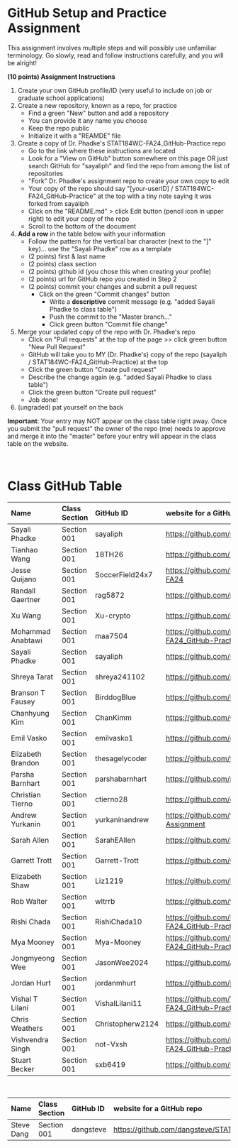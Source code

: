 # GitHub Setup and Practice Assignment
This assignment involves multiple steps and will possibly use unfamiliar terminology. Go slowly, read and follow instructions carefully, and you will be alright!


**(10 points) Assignment Instructions**

1. Create your own GitHub profile/ID (very useful to include on job or graduate school applications)  
2. Create a new repository, known as a repo, for practice
   - Find a green "New" button and add a repository
   - You can provide it any name you choose
   - Keep the repo public
   - Initialize it with a "REAMDE" file
3. Create a copy of Dr. Phadke's STAT184WC-FA24_GitHub-Practice repo
   - Go to the link where these instructions are located
   - Look for a "View on GitHub" button somewhere on this page OR just search GitHub for "sayaliph" and find the repo from among the list of repositories
   - "Fork" Dr. Phadke's assignment repo to create your own copy to edit
   - Your copy of the repo should say "[your-userID] / STAT184WC-FA24_GitHub-Practice" at the top with a tiny note saying it was forked from sayaliph
   - Click on the "README.md" > click Edit button (pencil icon in upper right) to edit your copy of the repo
   - Scroll to the bottom of the document
4. **Add a row** in the table below with your information 
    - Follow the pattern for the vertical bar character (next to the "]" key)... use the "Sayali Phadke" row as a template
    - (2 points) first & last name  
    - (2 points) class section
    - (2 points) github id (you chose this when creating your profile)
    - (2 points) url for GitHub repo you created in Step 2
    - (2 points) commit your changes and submit a pull request
        - Click on the green "Commit changes" button
            - Write a **descriptive** commit message (e.g. "added Sayali Phadke to class table")
            - Push the commit to the "Master branch..."
            - Click green button "Commit file change"
5. Merge your updated copy of the repo with Dr. Phadke's repo
    - Click on "Pull requests" at the top of the page >> click green button "New Pull Request"
    - GitHub will take you to MY (Dr. Phadke's) copy of the repo (sayaliph / STAT184WC-FA24_GitHub-Practice) at the top
    - Click the green button "Create pull request"
    - Describe the change again (e.g. "added Sayali Phadke to class table")
    - Click the green button "Create pull request"
    - Job done!
6. (ungraded) pat yourself on the back
 
**Important**: Your entry may NOT appear on the class table right away. Once you submit the "pull request" the owner of the repo (me) needs to approve and merge it into the "master" before your entry will appear in the class table on the website. 

<br>


# Class GitHub Table 

| Name              | Class Section     | GitHub ID            | website for a GitHub repo            |  
|:------------------|:------------------|:---------------------|:-------------------------------------|  
| Sayali Phadke     | Section 001       | sayaliph             | https://github.com/sayaliph/test                   |
| Tianhao Wang      | Section 001       | 18TH26               | https://github.com/18Th26/test       |
| Jesse Quijano     | Section 001       | SoccerField24x7      | https://github.com/SoccerField24x7/STAT184WC-FA24  |
| Randall Gaertner  | Section 001       | rag5872              | https://github.com/rag5872/stat184   |
| Xu Wang           | Section 001       | Xu-crypto            |[ https://github.com/sayaliph/test ](https://github.com/Xu-crypto/STAT184WC-FA24_GitHub-Practice)    |
| Mohammad Anabtawi     | Section 001       | maa7504             | https://github.com/maa7504/STAT184WC-FA24_GitHub-Practice     |
| Sayali Phadke     | Section 001       | sayaliph             | https://github.com/sayaliph/test     |
| Shreya Tarat      | Section 001       | shreya241102         | https://github.com/shreya241102      |
| Branson T Fausey  | Section 001       | BirddogBlue          | https://github.com/BirddogBlue/STAT-184-BTF     |
| Chanhyung Kim     | Section 001       | ChanKimm             | https://github.com/ChanKimm/practice1|
| Emil Vasko        | Section 001       | emilvasko1           | https://github.com/emilvasko1/evaskrepo 
| Elizabeth Brandon | Section 001       | thesagelycoder       | https://github.com/thesagelycoder/psupractice)|
| Parsha Barnhart   | Section 001       | parshabarnhart       | https://github.com/parshabarnhart/test|
| Christian Tierno  | Section 001       | ctierno28            | https://github.com/ctierno28/practice|
| Andrew Yurkanin   | Section 001       | yurkaninandrew       | https://github.com/yurkaninandrew/Practice-Assignment |
| Sarah Allen       | Section 001       | SarahEAllen          | https://github.com/SarahEAllen/Repo_8.28.2024 |
| Garrett Trott     | Section 001       | Garrett-Trott        | https://github.com/Garrett-Trott/Test|
| Elizabeth Shaw    | Section 001       | Liz1219              | https://github.com/Liz1219/musical-lamp |
| Rob Walter        | Section 001       | wltrrb               | https://github.com/wltrrb/repowltr   |
| Rishi Chada       | Section 001       | RishiChada10         | https://github.com/RishiChada10/STAT184WC-FA24_GitHub-Practice |
| Mya Mooney        | Section 001       | Mya-Mooney           | https://github.com/Mya-Mooney/STAT184WC-FA24_GitHub-Practice |
| Jongmyeong Wee    | Section 001       | JasonWee2024         | https://github.com/JasonWee2024/First-Work|
| Jordan Hurt       | Section 001       | jordanmhurt          | https://github.com/jordanmhurt/jordan|
| Vishal T Lilani   | Section 001       | VishalLilani11       | https://github.com/VishalLilani11/STAT184WC-FA24_GitHub-Practice|
| Chris Weathers    | Section 001       | Christopherw2124     | https://github.com/Christopherw2124/WeathersDomain |
| Vishvendra Singh  | Section 001       | not-Vxsh             | https://github.com/not-Vxsh/STAT184WC-FA24_GitHub-Practice |
| Stuart Becker     | Section 001       | sxb6419              | https://github.com/sxb6419/test      |


<br>

| Name              | Class Section     | GitHub ID            | website for a GitHub repo            |  
|:------------------|:------------------|:---------------------|:-------------------------------------|  
| Steve Dang        | Section 001       | dangsteve            | https://github.com/dangsteve/STAT184 |
